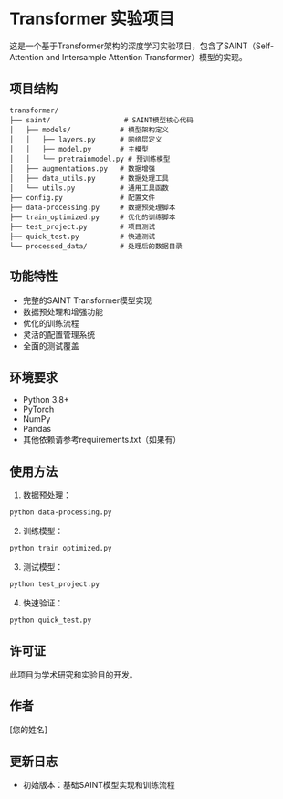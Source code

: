 # Transformer 实验项目

这是一个基于Transformer架构的深度学习实验项目，包含了SAINT（Self-Attention and Intersample Attention Transformer）模型的实现。

## 项目结构

```
transformer/
├── saint/                  # SAINT模型核心代码
│   ├── models/            # 模型架构定义
│   │   ├── layers.py      # 网络层定义
│   │   ├── model.py       # 主模型
│   │   └── pretrainmodel.py # 预训练模型
│   ├── augmentations.py   # 数据增强
│   ├── data_utils.py      # 数据处理工具
│   └── utils.py           # 通用工具函数
├── config.py              # 配置文件
├── data-processing.py     # 数据预处理脚本
├── train_optimized.py     # 优化的训练脚本
├── test_project.py        # 项目测试
├── quick_test.py          # 快速测试
└── processed_data/        # 处理后的数据目录
```

## 功能特性

- 完整的SAINT Transformer模型实现
- 数据预处理和增强功能
- 优化的训练流程
- 灵活的配置管理系统
- 全面的测试覆盖

## 环境要求

- Python 3.8+
- PyTorch
- NumPy
- Pandas
- 其他依赖请参考requirements.txt（如果有）

## 使用方法

1. 数据预处理：
```bash
python data-processing.py
```

2. 训练模型：
```bash
python train_optimized.py
```

3. 测试模型：
```bash
python test_project.py
```

4. 快速验证：
```bash
python quick_test.py
```

## 许可证

此项目为学术研究和实验目的开发。

## 作者

[您的姓名]

## 更新日志

- 初始版本：基础SAINT模型实现和训练流程 